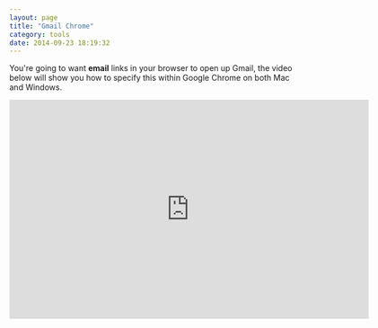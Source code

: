 ```yaml
---
layout: page
title: "Gmail Chrome"
category: tools
date: 2014-09-23 18:19:32
---
```


You're going to want **email** links in your browser to open up Gmail, the video below will show you how to specify this within Google Chrome on both Mac and Windows.

<iframe id="ytplayer" type="text/html" width="640" height="390" src="https://www.youtube.com/embed/4eWCHch-JGU" frameborder="0"></iframe>
